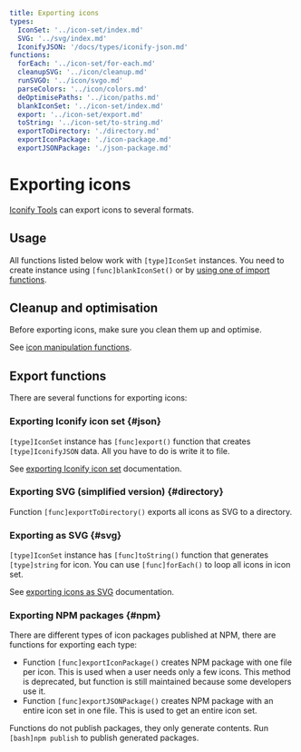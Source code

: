 ```yaml
title: Exporting icons
types:
  IconSet: '../icon-set/index.md'
  SVG: '../svg/index.md'
  IconifyJSON: '/docs/types/iconify-json.md'
functions:
  forEach: '../icon-set/for-each.md'
  cleanupSVG: '../icon/cleanup.md'
  runSVGO: '../icon/svgo.md'
  parseColors: '../icon/colors.md'
  deOptimisePaths: '../icon/paths.md'
  blankIconSet: '../icon-set/index.md'
  export: '../icon-set/export.md'
  toString: '../icon-set/to-string.md'
  exportToDirectory: './directory.md'
  exportIconPackage: './icon-package.md'
  exportJSONPackage: './json-package.md'
```

# Exporting icons

[Iconify Tools](../index.md) can export icons to several formats.

## Usage

All functions listed below work with `[type]IconSet` instances. You need to create instance using `[func]blankIconSet()` or by [using one of import functions](../import/index.md).

## Cleanup and optimisation

Before exporting icons, make sure you clean them up and optimise.

See [icon manipulation functions](../icon/index.md).

## Export functions

There are several functions for exporting icons:

### Exporting Iconify icon set {#json}

`[type]IconSet` instance has `[func]export()` function that creates `[type]IconifyJSON` data. All you have to do is write it to file.

See [exporting Iconify icon set](./json.md) documentation.

### Exporting SVG (simplified version) {#directory}

Function `[func]exportToDirectory()` exports all icons as SVG to a directory.

### Exporting as SVG {#svg}

`[type]IconSet` instance has `[func]toString()` function that generates `[type]string` for icon. You can use `[func]forEach()` to loop all icons in icon set.

See [exporting icons as SVG](./svg.md) documentation.

### Exporting NPM packages {#npm}

There are different types of icon packages published at NPM, there are functions for exporting each type:

- Function `[func]exportIconPackage()` creates NPM package with one file per icon. This is used when a user needs only a few icons. This method is deprecated, but function is still maintained because some developers use it.
- Function `[func]exportJSONPackage()` creates NPM package with an entire icon set in one file. This is used to get an entire icon set.

Functions do not publish packages, they only generate contents. Run `[bash]npm publish` to publish generated packages.
